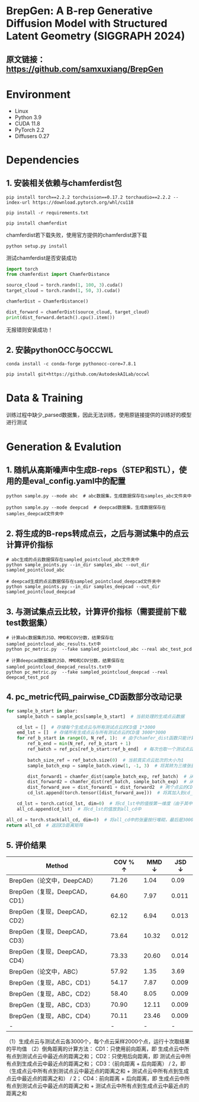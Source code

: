 # BrepGen: A B-rep Generative Diffusion Model with Structured Latent Geometry (SIGGRAPH 2024)
## 原文链接：https://github.com/samxuxiang/BrepGen

# Environment
- Linux
- Python 3.9
- CUDA 11.8
- PyTorch 2.2
- Diffusers 0.27

# Dependencies
## 1. 安装相关依赖与chamferdist包
```
pip install torch==2.2.2 torchvision==0.17.2 torchaudio==2.2.2 --index-url https://download.pytorch.org/whl/cu118

pip install -r requirements.txt

pip install chamferdist
```

chamferdist若下载失败，使用官方提供的chamferdist源下载
```
python setup.py install
```

测试chamferdist是否安装成功
```python
import torch
from chamferdist import ChamferDistance

source_cloud = torch.randn(1, 100, 3).cuda()
target_cloud = torch.randn(1, 50, 3).cuda()

chamferDist = ChamferDistance()

dist_forward = chamferDist(source_cloud, target_cloud)
print(dist_forward.detach().cpu().item())
```
无报错则安装成功！

## 2. 安装pythonOCC与OCCWL
```
conda install -c conda-forge pythonocc-core=7.8.1

pip install git+https://github.com/AutodeskAILab/occwl
```

# Data & Training
训练过程中缺少_parsed数据集，因此无法训练，使用原链接提供的训练好的模型进行测试

# Generation & Evalution
## 1. 随机从高斯噪声中生成B-reps（STEP和STL），使用的是eval_config.yaml中的配置
```
python sample.py --mode abc  # abc数据集，生成数据保存在samples_abc文件夹中

python sample.py --mode deepcad  # deepcad数据集，生成数据保存在samples_deepcad文件夹中
```

## 2. 将生成的B-reps转成点云，之后与测试集中的点云计算评价指标
```
# abc生成的点云数据保存在sampled_pointcloud_abc文件夹中
python sample_points.py --in_dir samples_abc --out_dir sampled_pointcloud_abc

# deepcad生成的点云数据保存在sampled_pointcloud_deepcad文件夹中
python sample_points.py --in_dir samples_deepcad --out_dir sampled_pointcloud_deepcad
```

## 3. 与测试集点云比较，计算评价指标（需要提前下载test数据集）
```
# 计算abc数据集的JSD、MMD和COV分数，结果保存在sampled_pointcloud_abc_results.txt中
python pc_metric.py  --fake sampled_pointcloud_abc --real abc_test_pcd

# 计算deepcad数据集的JSD、MMD和COV分数，结果保存在sampled_pointcloud_deepcad_results.txt中
python pc_metric.py  --fake sampled_pointcloud_deepcad --real deepcad_test_pcd
```

## 4. pc_metric代码_pairwise_CD函数部分改动记录
```python
for sample_b_start in pbar:
    sample_batch = sample_pcs[sample_b_start]  # 当前处理的生成点云数据

    cd_lst = []  # 存储每个生成点云与所有测试点云的CD值 1*3000
    emd_lst = []  # 存储所有生成点云与所有测试点云的CD值 3000*3000
    for ref_b_start in range(0, N_ref, 1):  # 由于chamfer_dist函数只能计算batch_size相同的两批点云的CD值，因此将batch_size改成1,和生成点云批次大小（1）一致
        ref_b_end = min(N_ref, ref_b_start + 1)
        ref_batch = ref_pcs[ref_b_start:ref_b_end]  # 每次也取一个测试点云
        
        batch_size_ref = ref_batch.size(0)  # 当前真实点云批次的大小为1
        sample_batch_exp = sample_batch.view(1, -1, 3)  # 将其转为三维张量（1,2000,3），1个点云，2000个点，点的维度为3

        dist_forward1 = chamfer_dist(sample_batch_exp, ref_batch)  # 从生成点云到测试点云的最短距离
        dist_forward2 = chamfer_dist(ref_batch, sample_batch_exp)  # 从测试点云到生成点云的最短距离
        dist_forward_ave = dist_forward1 + dist_forward2  # 两个点云的CD值
        cd_lst.append(torch.tensor([dist_forward_ave]))  # 将其加入到cd_lst中，要先转成张量

    cd_lst = torch.cat(cd_lst, dim=0)  # 将cd_lst中的值按第一维度（由于其中每个张量都是1维，所以直接按顺序）拼接，最后是1*3000，表示第一个生成点云与3000个测试点云的CD值
    all_cd.append(cd_lst)  # 将cd_lst的值放到all_cd中

all_cd = torch.stack(all_cd, dim=0)  # 将all_cd中的张量按行堆砌，最后是3000*3000，每行表示一个生成点云与3000个测试点云的CD值
return all_cd  # 返回CD距离矩阵
```

## 5. 评价结果
|Method|COV % ↑|MMD ↓|JSD ↓|
|-|-|-|-|
|BrepGen（论文中，DeepCAD）|71.26|1.04|0.09|
|BrepGen（复现，DeepCAD，CD1）|64.60|7.97|0.011|
|BrepGen（复现，DeepCAD，CD2）|62.12|6.94|0.013|
|BrepGen（复现，DeepCAD，CD3）|73.64|10.32|0.012|
|BrepGen（复现，DeepCAD，CD4）|73.33|20.60|0.014|
|BrepGen（论文中，ABC）|57.92|1.35|3.69|
|BrepGen（复现，ABC，CD1）|54.17|7.87|0.009|
|BrepGen（复现，ABC，CD2）|58.40|8.05|0.009|
|BrepGen（复现，ABC，CD3）|70.90|12.11|0.009|
|BrepGen（复现，ABC，CD4）|70.11|23.46|0.009|
|-|-|-|-|

（1）生成点云与测试点云各3000个，每个点云采样2000个点，运行十次取结果的平均值
（2）倒角距离的计算方法：
    CD1：只使用前向距离，即 生成点云中所有点到测试点云中最近点的距离之和；
    CD2：只使用后向距离，即 测试点云中所有点到生成点云中最近点的距离之和；
    CD3：（前向距离 + 后向距离） / 2，即（生成点云中所有点到测试点云中最近点的距离之和 + 测试点云中所有点到生成点云中最近点的距离之和） / 2；
    CD4：前向距离 + 后向距离，即 生成点云中所有点到测试点云中最近点的距离之和 + 测试点云中所有点到生成点云中最近点的距离之和
